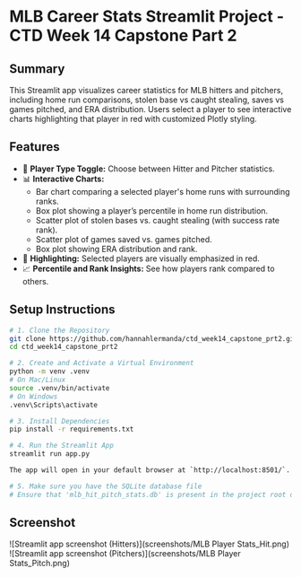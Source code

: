 # MLB Career Stats Streamlit Project - CTD Week 14 Capstone Part 2

## Summary
This Streamlit app visualizes career statistics for MLB hitters and pitchers, including home run comparisons, stolen base vs caught stealing, saves vs games pitched, and ERA distribution. Users select a player to see interactive charts highlighting that player in red with customized Plotly styling.

## Features

- 🔄 **Player Type Toggle:** Choose between Hitter and Pitcher statistics.
- 📊 **Interactive Charts:**
  - Bar chart comparing a selected player's home runs with surrounding ranks.
  - Box plot showing a player’s percentile in home run distribution.
  - Scatter plot of stolen bases vs. caught stealing (with success rate rank).
  - Scatter plot of games saved vs. games pitched.
  - Box plot showing ERA distribution and rank.
- 🎯 **Highlighting:** Selected players are visually emphasized in red.
- 📈 **Percentile and Rank Insights:** See how players rank compared to others.

## Setup Instructions

```bash
# 1. Clone the Repository
git clone https://github.com/hannahlermanda/ctd_week14_capstone_prt2.git
cd ctd_week14_capstone_prt2

# 2. Create and Activate a Virtual Environment
python -m venv .venv
# On Mac/Linux
source .venv/bin/activate
# On Windows
.venv\Scripts\activate

# 3. Install Dependencies
pip install -r requirements.txt

# 4. Run the Streamlit App
streamlit run app.py

The app will open in your default browser at `http://localhost:8501/`.

# 5. Make sure you have the SQLite database file
# Ensure that 'mlb_hit_pitch_stats.db' is present in the project root directory.
```
## Screenshot
![Streamlit app screenshot (Hitters)](screenshots/MLB Player Stats_Hit.png)
![Streamlit app screenshot (Pitchers)](screenshots/MLB Player Stats_Pitch.png)

